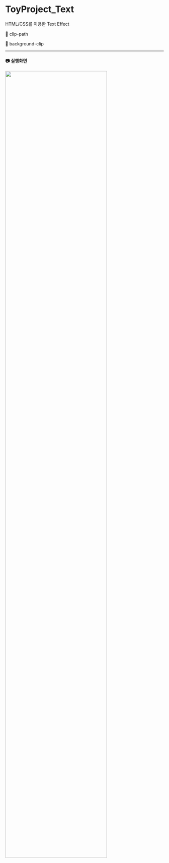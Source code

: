 # ToyProject_Text

HTML/CSS를 이용한 Text Effect



:pushpin: clip-path

:pushpin: background-clip

-----
#### 📷 실행화면


<img width="80%" src="https://user-images.githubusercontent.com/71424881/235858352-1fd6c329-84d1-4b64-b223-213913fea1ce.png"/>

